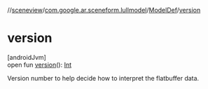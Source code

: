 //[sceneview](../../../index.md)/[com.google.ar.sceneform.lullmodel](../index.md)/[ModelDef](index.md)/[version](version.md)

# version

[androidJvm]\
open fun [version](version.md)(): [Int](https://kotlinlang.org/api/latest/jvm/stdlib/kotlin/-int/index.html)

Version number to help decide how to interpret the flatbuffer data.

